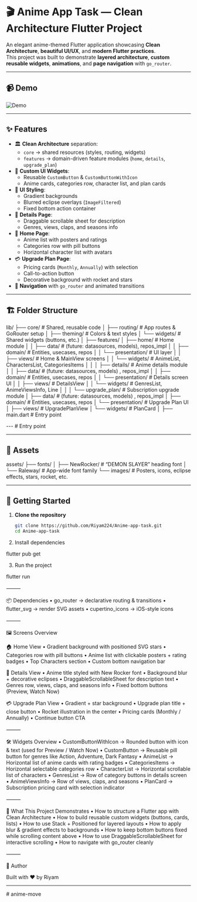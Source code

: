 # 🎬 Anime App Task — Clean Architecture Flutter Project
An elegant anime-themed Flutter application showcasing **Clean Architecture**, **beautiful UI/UX**, and **modern Flutter practices**.  
This project was built to demonstrate **layered architecture**, **custom reusable widgets**, **animations**, and **page navigation** with `go_router`.

---

## 📹 Demo

![Demo](screenshots/demo.gif)

---

## ✨ Features

- 🏛 **Clean Architecture** separation:
  - `core` → shared resources (styles, routing, widgets)
  - `features` → domain-driven feature modules (`home`, `details`, `upgrade_plan`)
- 🎨 **Custom UI Widgets**:
  - Reusable `CustomButton` & `CustomButtonWithIcon`
  - Anime cards, categories row, character list, and plan cards
- 🌈 **UI Styling**:
  - Gradient backgrounds
  - Blurred eclipse overlays (`ImageFiltered`)
  - Fixed bottom action container
- 📜 **Details Page**:
  - Draggable scrollable sheet for description
  - Genres, views, claps, and seasons info
- 🎥 **Home Page**:
  - Anime list with posters and ratings
  - Categories row with pill buttons
  - Horizontal character list with avatars
- 💳 **Upgrade Plan Page**:
  - Pricing cards (`Monthly`, `Annually`) with selection
  - Call-to-action button
  - Decorative background with rocket and stars
- 🚀 **Navigation** with `go_router` and animated transitions

---

## 🏗 Folder Structure

lib/
├── core/                          # Shared, reusable code
│   ├── routing/                   # App routes & GoRouter setup
│   ├── theming/                   # Colors & text styles
│   └── widgets/                   # Shared widgets (buttons, etc.)
│
├── features/
│   ├── home/                      # Home module
│   │   ├── data/                  # (future: datasources, models), repos_impl
│   │   ├── domain/                # Entities, usecases, repos
│   │   └── presentation/          # UI layer
│   │       ├── views/             # Home & MainView screens
│   │       └── widgets/           # AnimeList, CharactersList, CategoriesItems
│   │
│   ├── details/                   # Anime details module
│   │   ├── data/                  # (future: datasources, models) , repos_impl
│   │   ├── domain/                # Entities, usecases, repos
│   │   └── presentation/          # Details screen UI
│   │       ├── views/             # DetailsView
│   │       └── widgets/           # GenresList, AnimeViewsInfo, Line
│   │
│   └── upgrade_plan/              # Subscription upgrade module
│       ├── data/                  # (future: datasources, models) , repos_impl
│       ├── domain/                # Entities, usecases, repos
│       └── presentation/          # Upgrade Plan UI
│           ├── views/             # UpgradePlanView
│           └── widgets/           # PlanCard
│
├── main.dart                      # Entry point

---                     # Entry point

---

## 📂 Assets

assets/
├── fonts/
│   ├── NewRocker/                 # “DEMON SLAYER” heading font
│   └── Raleway/                   # App-wide font family
└── images/                        # Posters, icons, eclipse effects, stars, rocket, etc.

---

## 🚀 Getting Started

1. **Clone the repository**

   ```bash
   git clone https://github.com/Riyam224/Anime-app-task.git
   cd Anime-app-task

2. Install dependencies

flutter pub get

 3. Run the project

flutter run

⸻

📦 Dependencies
 • go_router → declarative routing & transitions
 • flutter_svg → render SVG assets
 • cupertino_icons → iOS-style icons

⸻

🖼 Screens Overview

🏠 Home View
 • Gradient background with positioned SVG stars
 • Categories row with pill buttons
 • Anime list with clickable posters + rating badges
 • Top Characters section
 • Custom bottom navigation bar

📄 Details View
 • Anime title styled with New Rocker font
 • Background blur + decorative eclipses
 • DraggableScrollableSheet for description text
 • Genres row, views, claps, and seasons info
 • Fixed bottom buttons (Preview, Watch Now)

💳 Upgrade Plan View
 • Gradient + star background
 • Upgrade plan title + close button
 • Rocket illustration in the center
 • Pricing cards (Monthly / Annually)
 • Continue button CTA

⸻

🛠 Widgets Overview
 • CustomButtonWithIcon → Rounded button with icon & text (used for Preview / Watch Now)
 • CustomButton → Reusable pill button for genres like Action, Adventure, Dark Fantasy
 • AnimeList → Horizontal list of anime cards with rating badges
 • CategoriesItems → Horizontal selectable categories row
 • CharacterList → Horizontal scrollable list of characters
 • GenresList → Row of category buttons in details screen
 • AnimeViewsInfo → Row of views, claps, and seasons
 • PlanCard → Subscription pricing card with selection indicator

⸻

📖 What This Project Demonstrates
 • How to structure a Flutter app with Clean Architecture
 • How to build reusable custom widgets (buttons, cards, lists)
 • How to use Stack + Positioned for layered layouts
 • How to apply blur & gradient effects to backgrounds
 • How to keep bottom buttons fixed while scrolling content above
 • How to use DraggableScrollableSheet for interactive scrolling
 • How to navigate with go_router cleanly

⸻

👤 Author

Built with ❤️ by Riyam

---
#   a n i m e - m o v e  
 